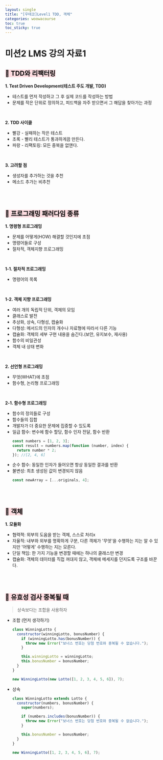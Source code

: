 ```yaml
---
layout: single
title: "[우테코]Level1 TDD, 객체"
categories: woowacourse
toc: true
toc_sticky: true
---
```


# 미션2 LMS 강의 자료1

## <mark style='background-color: #ffdce0'>📖 TDD와 리팩터링</mark>

**1\. Test Driven Development(테스트 주도 개발, TDD)**

- 테스트를 먼저 작성하고 그 후 실제 코드를 작성하는 방법
- 문제를 작은 단위로 정의하고, 피드백을 자주 받으면서 그 해답을 찾아가는 과정

<br/>

**2\. TDD 사이클**

- 빨강 - 실패하는 작은 테스트
- 초록 - 빨리 테스트가 통과하게끔 만든다.
- 파랑 - 리팩토링: 모든 중복을 없앤다.

<br/>

**3\. 고려할 점**

- 생성자를 추가하는 것을 추천
- 메소드 추가는 비추천

<br/>
<br/>

## <mark style='background-color: #ffdce0'>📖 프로그래밍 패러다임 종류</mark>

**1\. 명령형 프로그래밍**

- 문제를 어떻게(HOW) 해결할 것인지에 초점
- 명령어들로 구성
- 절차적, 객체지향 프로그래밍

<br/>

**1-1. 절차적 프로그래밍**

- 명령어의 목록

<br/>

**1-2. 객체 지향 프로그래밍**

- 여러 개의 독립적 단위, 객체의 모임
- 클래스로 발전
- 추상화, 상속, 다형성, 캡슐화
- 다형성: 메서드의 인자의 개수나 자료형에 따라서 다른 기능
- 캡슐화: 객체의 세부 구현 내용을 숨긴다.(보안, 유지보수, 재사용)
- 함수의 비일관성
- 객체 내 상태 변화

<br/>

**2\. 선언형 프로그래밍**

- 무엇(WHAT)에 초점
- 함수형, 논리형 프로그래밍

<br/>

**2-1. 함수형 프로그래밍**

- 함수의 정의들로 구성
- 함수들의 집합
- 개발자가 더 중요한 문제에 집중할 수 있도록
- 일급 함수: 변수에 함수 할당, 함수 인자 전달, 함수 반환
  ```jsx
  const numbers = [1, 2, 3];
  const result = numbers.map(function (number, index) {
    return number * 2;
  }); //[2, 4, 6]
  ```
- 순수 함수: 동일한 인자가 들어오면 항상 동일한 결과를 반환
- 불변성: 최초 생성된 값이 변경되지 않음
  ```jsx
  const newArray = [...originals, 4];
  ```

<br/>
<br/>

## <mark style='background-color: #ffdce0'>📖 객체</mark>

**1\. 모듈화**

- 협력젹: 외부의 도움을 받는 객체, 스스로 처리x
- 자율적: 내부와 외부를 명확하게 구분, 다른 객체가 '무엇'을 수행하는 지는 알 수 있지만 '어떻게' 수행하는 지는 모른다.
- 단일 책임: 한 가지 기능을 변경할 때에는 하나의 클래스만 변경
- 캡슐화: 객체의 데이터를 직접 꺼대지 않고, 객체에 메세지를 던지도록 구조를 바꾼다.

<br/>
<br/>

## <mark style='background-color: #ffdce0'>📖 유효성 검사 중복될 때</mark>

> 상속보다는 조합을 사용하자

- 조합 (먼저 생각하기)

  ```jsx
  class WinningLotto {
    constructor(winningLotto, bonusNumber) {
      if (winningLotto.has(bonusNumber)) {
        throw new Error("보너스 번호는 당첨 번호와 중복될 수 없습니다.");
      }

      this.winningLotto = winningLotto;
      this.bonusNumber = bonusNumber;
    }
  }

  new WinningLotto(new Lotto([1, 2, 3, 4, 5, 6]), 7);
  ```

- 상속

  ```jsx
  class WinningLotto extends Lotto {
    constructor(numbers, bonusNumber) {
      super(numbers);

      if (numbers.includes(bonusNumber)) {
        throw new Error("보너스 번호는 당첨 번호와 중복될 수 없습니다.");
      }

      this.bonusNumber = bonusNumber;
    }
  }

  new WinningLotto([1, 2, 3, 4, 5, 6], 7);
  ```
